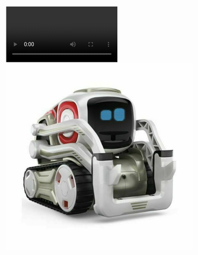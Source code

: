 


![](https://user-images.githubusercontent.com/68656802/116004259-839b4c80-a5c7-11eb-935f-563b1ef916f7.mp4)
![.](04_Documentation/Images/cozmo.jpg)
